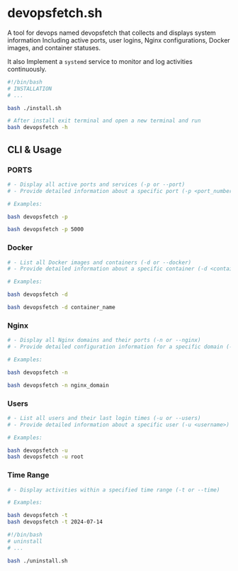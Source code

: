 # devopsfetch.sh
A tool for devops named devopsfetch that collects and displays system information
Including active ports, user logins, Nginx configurations, Docker images, and container statuses. 

It also Implement a `systemd` service to monitor and log activities continuously.

```sh
#!/bin/bash
# INSTALLATION
# ...

bash ./install.sh

# After install exit terminal and open a new terminal and run
bash devopsfetch -h
```

## CLI & Usage

### PORTS

```sh
# - Display all active ports and services (-p or --port)
# - Provide detailed information about a specific port (-p <port_number>)

# Examples:

bash devopsfetch -p

bash devopsfetch -p 5000
```

### Docker

```sh
# - List all Docker images and containers (-d or --docker)
# - Provide detailed information about a specific container (-d <container_name>)

# Examples:

bash devopsfetch -d

bash devopsfetch -d container_name
```

### Nginx

```sh
# - Display all Nginx domains and their ports (-n or --nginx)
# - Provide detailed configuration information for a specific domain (-n <domain>)

# Examples:

bash devopsfetch -n

bash devopsfetch -n nginx_domain
```

### Users

```sh
# - List all users and their last login times (-u or --users)
# - Provide detailed information about a specific user (-u <username>)

# Examples:

bash devopsfetch -u
bash devopsfetch -u root
```

### Time Range

```sh
# - Display activities within a specified time range (-t or --time)

# Examples:

bash devopsfetch -t
bash devopsfetch -t 2024-07-14
```


```sh
#!/bin/bash
# uninstall
# ...

bash ./uninstall.sh

```